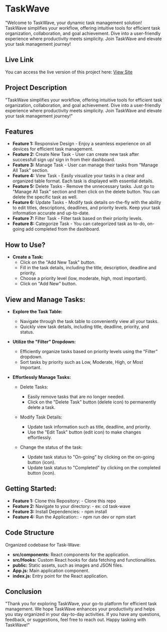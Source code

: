 # TaskWave

"Welcome to TaskWave, your dynamic task management solution! TaskWave simplifies your workflow, offering intuitive tools for efficient task organization, collaboration, and goal achievement. Dive into a user-friendly experience where productivity meets simplicity. Join TaskWave and elevate your task management journey!

## Live Link
You can access the live version of this project here: [View Site](https://65b3e3055703dc30203740a7--playful-youtiao-9eba88.netlify.app/)

## Project Description
"TaskWave simplifies your workflow, offering intuitive tools for efficient task organization, collaboration, and goal achievement. Dive into a user-friendly experience where productivity meets simplicity. Join TaskWave and elevate your task management journey!"

## Features
- **Feature 1:** Responsive Design - Enjoy a seamless experience on all devices for efficient task management.
- **Feature 2:** Create New Task - User can create new task after successfull sign up/ sign in from their dashboard.
- **Feature 3:** Manage Task - User can manage their tasks from "Manage All Task" section.
- **Feature 4:** View Task - Easily visualize your tasks in a clear and organized table format. Each task is displayed with essential details.
- **Feature 5:** Delete Tasks - Remove the unnecessary tasks. Just go to "Manage All Task" section and then click on the delete button. You can delete the specific task as well.
- **Feature 6:** Update Tasks - Modify task details on-the-fly with the ability to edit titles, descriptions, deadlines, and priority levels. Keep your task information accurate and up-to-date.
- **Feature 7:** Filter Task - Filter task based on their priority levels.
- **Feature 8:** Categorize Task - You can categorized task as to-do, on-going add completed from the dashboard.

## How to Use?
- **Create a Task:** 
  - Click on the "Add New Task" button.
  - Fill in the task details, including the title, description, deadline and priority.
  - Choose a priority level (low, moderate, high, most important).
  - Click on "Add New" button.

## View and Manage Tasks:

- **Explore the Task Table:**
  - Navigate through the task table to conveniently view all your tasks.
  - Quickly view task details, including title, deadline, priority, and status.

- **Utilize the "Filter" Dropdown:**
  - Efficiently organize tasks based on priority levels using the "Filter" dropdown.
  - Sort tasks by priority such as Low, Moderate, High, or Most Important.

- **Effortlessly Manage Tasks:**
  - Delete Tasks:
    - Easily remove tasks that are no longer needed.
    - Click on the "Delete Task" button (delete icon) to permanently delete a task.
    
  - Modify Task Details:
    - Update task information such as title, deadline, and priority.
    - Use the "Edit Task" button (edit icon) to make changes effortlessly.
    
  - Change the status of the task:
    - Update task status to "On-going" by clicking on the on-going button (icon).
    - Update task status to "Completed" by clicking on the completed button (icon).



## Getting Started:

- **Feature 1:** Clone this Repository: - Clone this repo
- **Feature 2:** Navigate to your directory: - ex: cd task-wave
- **Feature 3:** Install Dependencies: - npm install
- **Feature 4:** Run the Application:: - npm run dev or npm start

## Code Structure

Organized codebase for Task-Wave:
- **src/components:** React components for the application.
- **src/Hooks:** Custom React hooks for data fetching and functionalities.
- **public:** Static assets, such as images and JSON files.
- **App.js:** Main application component.
- **index.js:** Entry point for the React application.

## Conclusion
"Thank you for exploring TaskWave, your go-to platform for efficient task management. We hope TaskWave enhances your productivity and helps you stay organized in your day-to-day activities. If you have any questions, feedback, or suggestions, feel free to reach out. Happy tasking with TaskWave!"